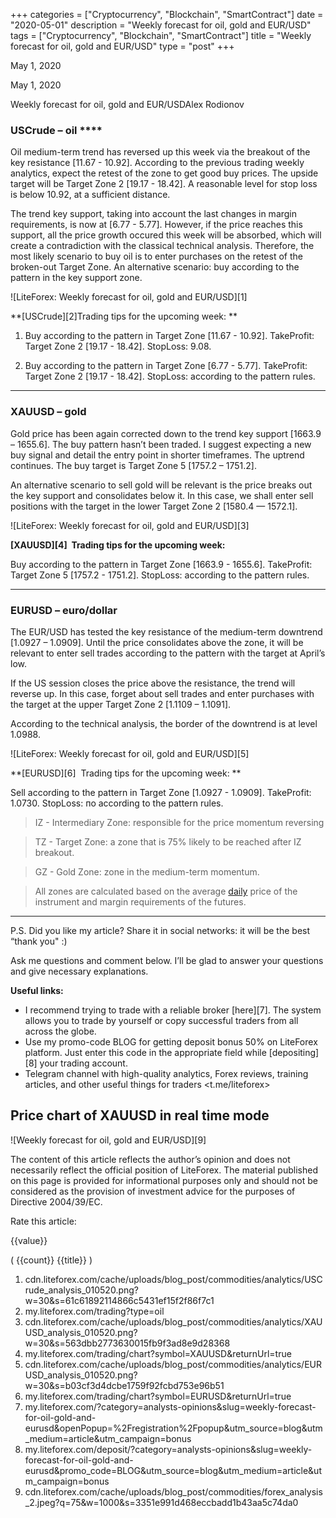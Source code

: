 +++
categories = ["Cryptocurrency", "Blockchain", "SmartContract"]
date = "2020-05-01"
description = "Weekly forecast for oil, gold and EUR/USD"
tags = ["Cryptocurrency", "Blockchain", "SmartContract"]
title = "Weekly forecast for oil, gold and EUR/USD"
type = "post"
+++

May 1, 2020

May 1, 2020

Weekly forecast for oil, gold and EUR/USDAlex Rodiоnov

###  **USCrude –** **oil** ****

Oil medium-term trend has reversed up this week via the breakout of the
key resistance [11.67 - 10.92]. According to the previous trading weekly
analytics, expect the retest of the zone to get good buy prices. The
upside target will be Target Zone 2 [19.17 - 18.42]. A reasonable level
for stop loss is below 10.92, at a sufficient distance.

The trend key support, taking into account the last changes in margin
requirements, is now at [6.77 - 5.77]. However, if the price reaches
this support, all the price growth occured this week will be absorbed,
which will create a contradiction with the classical technical analysis.
Therefore, the most likely scenario to buy oil is to enter purchases on
the retest of the broken-out Target Zone. An alternative scenario: buy
according to the pattern in the key support zone.

![LiteForex: Weekly forecast for oil, gold and EUR/USD][1]

 **[USCrude][2]Trading tips for the upcoming week: **

  1. Buy according to the pattern in Target Zone [11.67 - 10.92]. TakeProfit: Target Zone 2 [19.17 - 18.42]. StopLoss: 9.08.

  2. Buy according to the pattern in Target Zone [6.77 - 5.77]. TakeProfit: Target Zone 2 [19.17 - 18.42]. StopLoss: according to the pattern rules.

* * *

###  **XAUUSD – gold**

Gold price has been again corrected down to the trend key support
[1663.9 – 1655.6]. The buy pattern hasn’t been traded. I suggest
expecting a new buy signal and detail the entry point in shorter
timeframes. The uptrend continues. The buy target is Target Zone 5
[1757.2 – 1751.2].

An alternative scenario to sell gold will be relevant is the price
breaks out the key support and consolidates below it. In this case, we
shall enter sell positions with the target in the lower Target Zone 2
[1580.4 — 1572.1].

![LiteForex: Weekly forecast for oil, gold and EUR/USD][3]



 **[XAUUSD][4]  Trading tips for the upcoming week:**

Buy according to the pattern in Target Zone [1663.9 - 1655.6].
TakeProfit: Target Zone 5 [1757.2 - 1751.2]. StopLoss: according to the
pattern rules.

* * *

###  **EURUSD – euro/dollar**

The EUR/USD has tested the key resistance of the medium-term downtrend
[1.0927 – 1.0909]. Until the price consolidates above the zone, it will
be relevant to enter sell trades according to the pattern with the
target at April’s low.

If the US session closes the price above the resistance, the trend will
reverse up. In this case, forget about sell trades and enter purchases
with the target at the upper Target Zone 2 [1.1109 – 1.1091].

According to the technical analysis, the border of the downtrend is at
level 1.0988.

![LiteForex: Weekly forecast for oil, gold and EUR/USD][5]



 **[EURUSD][6]  Trading tips for the upcoming week: **

Sell according to the pattern in Target Zone [1.0927 - 1.0909].
TakeProfit: 1.0730. StopLoss: по according to the pattern rules.

> IZ - Intermediary Zone: responsible for the price momentum reversing

>

> TZ - Target Zone: a zone that is 75% likely to be reached after IZ
breakout.

>

> GZ - Gold Zone: zone in the medium-term momentum.

>

> All zones are calculated based on the average [daily](https://www.fintecher.org/2020/03/03/forex-trading-daily-strategy/) price of the
instrument and margin requirements of the futures.

* * *

P.S. Did you like my article? Share it in social networks: it will be
the best “thank you" :)

Ask me questions and comment below. I’ll be glad to answer your
questions and give necessary explanations.

 **Useful links:**

  * I recommend trying to trade with a reliable broker [here][7]. The system allows you to trade by yourself or copy successful traders from all across the globe.
  * Use my promo-code BLOG for getting deposit bonus 50% on LiteForex platform. Just enter this code in the appropriate field while [depositing][8] your trading account.
  * Telegram channel with high-quality analytics, Forex reviews, training articles, and other useful things for traders <t.me/liteforex>

## Price chart of XAUUSD in real time mode

![Weekly forecast for oil, gold and EUR/USD][9]

The content of this article reflects the author’s opinion and does not
necessarily reflect the official position of LiteForex. The material
published on this page is provided for informational purposes only and
should not be considered as the provision of investment advice for the
purposes of Directive 2004/39/EC.

Rate this article:

{{value}}

( {{count}} {{title}} )

   1. cdn.liteforex.com/cache/uploads/blog_post/commodities/analytics/USCrude_analysis_010520.png?w=30&s=61c61892114866c5431ef15f2f86f7c1
   2. my.liteforex.com/trading?type=oil
   3. cdn.liteforex.com/cache/uploads/blog_post/commodities/analytics/XAUUSD_analysis_010520.png?w=30&s=563dbb2773630015fb9f3ad8e9d28368
   4. my.liteforex.com/trading/chart?symbol=XAUUSD&returnUrl=true
   5. cdn.liteforex.com/cache/uploads/blog_post/commodities/analytics/EURUSD_analysis_010520.png?w=30&s=b03cf3d4dcbe1759f92fcbd753e96b51
   6. my.liteforex.com/trading/chart?symbol=EURUSD&returnUrl=true
   7. my.liteforex.com/?category=analysts-opinions&slug=weekly-forecast-for-oil-gold-and-eurusd&openPopup=%2Fregistration%2Fpopup&utm_source=blog&utm_medium=article&utm_campaign=bonus
   8. my.liteforex.com/deposit/?category=analysts-opinions&slug=weekly-forecast-for-oil-gold-and-eurusd&promo_code=BLOG&utm_source=blog&utm_medium=article&utm_campaign=bonus
   9. cdn.liteforex.com/cache/uploads/blog_post/commodities/forex_analysis_2.jpeg?q=75&w=1000&s=3351e991d468eccbadd1b43aa5c74da0